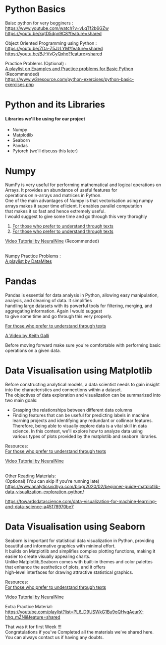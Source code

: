 # Python Basics

Baisc python for very begginers :<br> 
https://www.youtube.com/watch?v=vLqTf2b6GZw <br>
                                  https://youtu.be/kqtD5dpn9C8?feature=shared  


Object Oriented Programming using Python :<br> https://youtu.be/ZDa-Z5JzLYM?feature=shared <br>
                                           https://youtu.be/BJ-VvGyQxho?feature=shared

Practice Problems (Optional) :<br> 
[A playlist on Examples and Practice problems for Basic Python](https://www.youtube.com/playlist?list=PLUDwpEzHYYLv0iZsTx4dm-v-icoVXRqrz)   (Recommended) <br>
https://www.w3resource.com/python-exercises/python-basic-exercises.php <br>

# Python and its Libraries 
#### Libraries we'll be using for our project
- Numpy 
- Matplotlib
- Seaborn
- Pandas
- Pytorch (we'll discuss this later)

# Numpy
NumPy is very useful for performing mathematical and logical operations on Arrays. It provides an abundance of useful features for <br>
operations on n-arrays and matrices in Python. <br>
One of the main advantages of Numpy is that vectorisation using numpy arrays makes it super time efiicient. It enables parallel computation <br>
that makes it so fast and hence extremely useful. <br>
I would suggest to give some time and go through this very thoroghly

1. [For those who prefer to understand through texts](https://www.w3schools.com/python/numpy/numpy_intro.asp) <br>
2. [For those who prefer to understand through texts](https://numpy.org/doc/stable/user/quickstart.html)


[Video Tutorial by NeuralNine](https://www.youtube.com/watch?v=4c_mwnYdbhQ) (Recommended)

<br> Numpy Practice Problems : <br>
[A playlist by DataMites](https://youtube.com/playlist?list=PLeRUz657THGj7gYxY6dDdldL2TrV5dRk6&feature=shared)

# Pandas
Pandas is essential for data analysis in Python, allowing easy manipulation, analysis, and cleaning of data. It simplifies <br>
handling large datasets with its powerful tools for filtering, merging, and aggregating information. Again I would suggest <br>
to give some time and go through this very properly. 

[For those who prefer to understand through texts](https://pandas.pydata.org/docs/user_guide/index.html)

[A Video by Keith Galli](https://youtu.be/vmEHCJofslg?feature=shared)

Before moving forward make sure you're comfortable with performing basic operations on a given data.

# Data Visualisation using Matplotlib
Before constructing analytical models, a data scientist needs to gain insight into the characteristics and connections within a dataset.<br>
The objectives of data exploration and visualization can be summarized into two main goals:
- Grasping the relationships between different data columns
- Finding features that can be useful for predicting labels in machine learning projects and identifying any redundant or collinear features.
Therefore, being able to visually explore data is a vital skill in data science. In this context, we'll explore how to analyze data using <br>
various types of plots provided by the matplotlib and seaborn libraries.

Resources: <br>
[For those who prefer to understand through texts](https://matplotlib.org/stable/users/index.html)

[Video Tutorial by NeuralNine](https://youtu.be/OZOOLe2imFo?feature=shared)

<br> Other Reading Materials: <br>  (Optional) (You can skip if you're running late) <br>
https://www.analyticsvidhya.com/blog/2020/02/beginner-guide-matplotlib-data-visualization-exploration-python/ <br>

https://towardsdatascience.com/data-visualization-for-machine-learning-and-data-science-a45178970be7

# Data Visualisation using Seaborn
Seaborn is important for statistical data visualization in Python, providing beautiful and informative graphics with minimal effort.<br>
It builds on Matplotlib and simplifies complex plotting functions, making it easier to create visually appealing charts. <br>
Unlike Matplotlib,Seaborn comes with built-in themes and color palettes that enhance the aesthetics of plots, and it offers <br>
high-level interfaces for drawing attractive statistical graphics.

Resources: <br>
[For those who prefer to understand through texts](https://seaborn.pydata.org/tutorial.html)

[Video Tutorial by NeuralNine](https://youtu.be/ooqXQ37XHMM?feature=shared)

Extra Practice Material: <br>
https://youtube.com/playlist?list=PL6_D9USWkG1Bu9oQHvqAeurX-hhq_mZNi&feature=shared



That was it for first Week !!! <br>
Congratulations if you've Completed all the materials we've shared here. <br>
You can always contact us if having any doubts.
